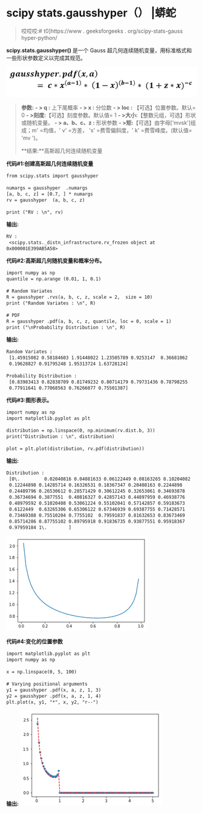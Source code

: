 # scipy stats.gausshyper（） |蟒蛇

> 哎哎哎:# t0]https://www . geeksforgeeks . org/scipy-stats-gauss hyper-python/

**scipy.stats.gausshyper()** 是一个 Gauss 超几何连续随机变量，用标准格式和一些形状参数定义以完成其规范。

![](img/52d2061f16e66f11becc13d21926fd0a.png)

> **参数:**
> **- > q :** 上下尾概率
> **- > x :** 分位数
> **- > loc :** 【可选】位置参数。默认= 0
> **- >刻度:**【可选】刻度参数。默认值= 1
> **- >大小:**【整数元组，可选】形状或随机变量。
> **- > a、b、c、z :** 形状参数
> **- >矩:**【可选】由字母['mvsk']组成；m' =均值，' v' =方差，
> 's' =费雪偏斜度，' k' =费雪峰度。(默认值= 'mv ')。
> 
> **结果:**高斯超几何连续随机变量

**代码#1:创建高斯超几何连续随机变量**

```
from scipy.stats import gausshyper  

numargs = gausshyper  .numargs
[a, b, c, z] = [0.7, ] * numargs
rv = gausshyper  (a, b, c, z)

print ("RV : \n", rv) 
```

**输出:**

```
RV : 
 <scipy.stats._distn_infrastructure.rv_frozen object at 0x000001E399AB5A58>

```

**代码#2:高斯超几何随机变量和概率分布。**

```
import numpy as np
quantile = np.arange (0.01, 1, 0.1)

# Random Variates
R = gausshyper .rvs(a, b, c, z, scale = 2,  size = 10)
print ("Random Variates : \n", R)

# PDF
R = gausshyper .pdf(a, b, c, z, quantile, loc = 0, scale = 1)
print ("\nProbability Distribution : \n", R)
```

**输出:**

```
Random Variates : 
 [1.45915082 0.58184603 1.91448022 1.23505789 0.9253147  0.36681062
 0.19628827 0.91795248 1.95313724 1.63728124]

Probability Distribution : 
 [0.83983413 0.82838709 0.81749232 0.80714179 0.79731436 0.78798255
 0.77911641 0.77068563 0.76266077 0.75501387]
```

**代码#3:图形表示。**

```
import numpy as np
import matplotlib.pyplot as plt

distribution = np.linspace(0, np.minimum(rv.dist.b, 3))
print("Distribution : \n", distribution)

plot = plt.plot(distribution, rv.pdf(distribution))
```

**输出:**

```
Distribution : 
 [0\.         0.02040816 0.04081633 0.06122449 0.08163265 0.10204082
 0.12244898 0.14285714 0.16326531 0.18367347 0.20408163 0.2244898
 0.24489796 0.26530612 0.28571429 0.30612245 0.32653061 0.34693878
 0.36734694 0.3877551  0.40816327 0.42857143 0.44897959 0.46938776
 0.48979592 0.51020408 0.53061224 0.55102041 0.57142857 0.59183673
 0.6122449  0.63265306 0.65306122 0.67346939 0.69387755 0.71428571
 0.73469388 0.75510204 0.7755102  0.79591837 0.81632653 0.83673469
 0.85714286 0.87755102 0.89795918 0.91836735 0.93877551 0.95918367
 0.97959184 1\.        ]
```

![](img/28704ee82b0a2b9790d412fa2811030e.png)

**代码#4:变化的位置参数**

```
import matplotlib.pyplot as plt
import numpy as np

x = np.linspace(0, 5, 100)

# Varying positional arguments
y1 = gausshyper .pdf(x, a, z, 1, 3)
y2 = gausshyper .pdf(x, a, z, 1, 4)
plt.plot(x, y1, "*", x, y2, "r--")
```

**输出:**
![](img/5692dc98f58cfa27ee96f6f5b7e87317.png)